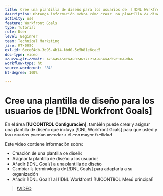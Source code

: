 ```yaml
---
title: Cree una plantilla de diseño para los usuarios de  [!DNL Workfront Goals]
description: Obtenga información sobre cómo crear una plantilla de diseño con la terminología de  [!DNL Workfront Goals], assign the layout template to users, and change [!DNL Goals]  para adaptarse a su organización.
activity: use
feature: Workfront Goals
type: Tutorial
role: User
level: Beginner
team: Technical Marketing
jira: KT-8896
exl-id: 6ece64db-3d96-4b14-bbd0-5e5b81e6cab5
doc-type: video
source-git-commit: a25a49e59ca483246271214886ea4dc9c10e8d66
workflow-type: ht
source-wordcount: '84'
ht-degree: 100%

---
```


# Cree una plantilla de diseño para los usuarios de [!DNL Workfront Goals]

En el área **[!UICONTROL Configuración]**, también puede crear y asignar una plantilla de diseño que incluya [!DNL Workfront Goals] para que usted y los usuarios puedan acceder a él con mayor facilidad.

Este vídeo contiene información sobre:

* Creación de una plantilla de diseño
* Asignar la plantilla de diseño a los usuarios
* Añadir [!DNL Goals] a una plantilla de diseño
* Cambiar la terminología de [!DNL Goals] para adaptarla a su organización
* Añadir [!DNL Goals] al [!DNL Workfront] [!UICONTROL Menú principal]

>[!VIDEO](https://video.tv.adobe.com/v/335190/?quality=12&learn=on)

<!--
Learn more graphic
-->
